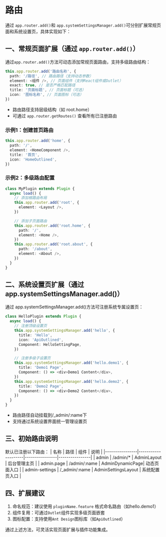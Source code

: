 # 路由

通过 `app.router.add()`和 `app.systemSettingsManager.add()`可分别扩展常规页面和系统设置页，具体实现如下：

## 一、常规页面扩展（通过 `app.router.add()`）

通过`app.router.add()`方法可动态添加常规页面路由，支持多级路由结构：

```typescript
this.app.router.add('路由名称', {
  path: '/路径', // 路由路径（支持动态参数）
  element: <组件 />, // 页面组件（支持React组件或Outlet）
  exact: true, // 是否严格匹配路径
  title: '页面标题', // 页面标题（可选）
  icon: '图标名称', // 页面图标（可选）
})
```

- 路由路径支持层级结构（如 root.home）
- 可通过 `app.router.getRoutes()` 查看所有已注册路由

### 示例1：创建首页路由

```typescript
this.app.router.add('home', {
  path: '/',
  element: <HomeComponent />,
  title: '首页',
  icon: 'HomeOutlined',
})
```

### 示例2：多级路由配置

```typescript
class MyPlugin extends Plugin {
  async load() {
    // 添加根路由布局
    this.app.router.add('root', {
      element: <Layout />,
    })

    // 添加子页面路由
    this.app.router.add('root.home', {
      path: '/',
      element: <Home />,
    })
    this.app.router.add('root.about', {
      path: '/about',
      element: <About />,
    })
  }
}
```

## 二、系统设置页扩展（通过 app.systemSettingsManager.add()）

通过 app.systemSettingsManager.add()方法可注册系统专属设置页：

```typescript
class HelloPlugin extends Plugin {
  async load() {
    // 注册顶级设置页
    this.app.systemSettingsManager.add('hello', {
      title: 'Hello',
      icon: 'ApiOutlined',
      Component: HelloSettingPage,
    })

    // 注册多级子设置页
    this.app.systemSettingsManager.add('hello.demo1', {
      title: 'Demo1 Page',
      Component: () => <div>Demo1 Content</div>,
    })
    this.app.systemSettingsManager.add('hello.demo2', {
      title: 'Demo2 Page',
      Component: () => <div>Demo2 Content</div>,
    })
  }
}
```

- 路由路径自动挂载到/_admin/:name下
- 支持通过系统设置界面统一管理设置页

## 三、初始路由说明

默认已注册以下路由：
| 名称           | 路径               | 组件           | 说明           |
|----------------|--------------------|----------------|----------------|
| admin          | /admin/*           | AdminLayout    | 后台管理主页   |
| admin.page     | /admin/:name       | AdminDynamicPage| 动态页面入口   |
| admin-settings | /_admin/:name      | AdminSettingsLayout | 系统配置页入口 |

## 四、扩展建议

1. 命名规范：建议使用 `pluginName.feature` 格式命名路由（如hello.demo1）
2. 组件复用：可通过`Outlet`组件实现多级页面嵌套
3. 图标配置：支持使用`Ant Design`图标库（如`ApiOutlined`）

通过上述方法，可灵活实现页面扩展与插件功能集成。

